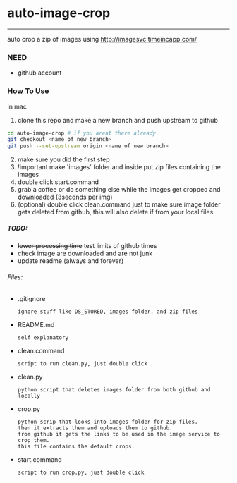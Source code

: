 # auto-image-crop
------
auto crop a zip of images using http://imagesvc.timeincapp.com/

### NEED
- github account

### How To Use
in mac
1. clone this repo and make a new branch and push upstream to github
  ```bash
  cd auto-image-crop # if you arent there already
  git checkout <name of new branch>
  git push --set-upstream origin <name of new branch>
  ```
2. make sure you did the first step
3. !important make 'images' folder and inside put zip files containing the images
4. double click start.command
5. grab a coffee or do something else while the images get cropped and downloaded (3seconds per img)
6. (optional) double click clean.command just to make sure image folder gets deleted from github, this will also delete if from your local files

##### TODO:
- ~~lower processing time~~ test limits of github times
- check image are downloaded and are not junk
- update readme (always and forever)

###### Files:
- .gitignore
   ```
   ignore stuff like DS_STORED, images folder, and zip files
   ```
- README.md
   ```
   self explanatory
   ```
- clean.command
  ```
  script to run clean.py, just double click
  ```
- clean.py
  ```
  python script that deletes images folder from both github and locally
  ```
- crop.py
   ```
   python scrip that looks into images folder for zip files. 
   then it extracts them and uploads them to github. 
   from github it gets the links to be used in the image service to crop them. 
   this file contains the default crops.
   ```
- start.command 
  ```
  script to run crop.py, just double click
  ```
